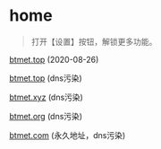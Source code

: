 # home

> 打开【设置】按钮，解锁更多功能。

[btmet.top](http://www.btmet.top)  (2020-08-26)

[btmet.top](https://www.btmet.top)  (dns污染)

[btmet.xyz](https://btmet.xyz)  (dns污染)

[btmet.org](https://btmet.org)  (dns污染)

[btmet.com](https://btmet.com)  (永久地址，dns污染)
